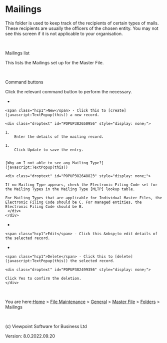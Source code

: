 




# Mailings
This folder is used to keep track of the recipients of certain types of mails. These recipients are usually the officers of the chosen entity. You may not see this screen if it is not applicable to your organisation.

&nbsp;

Mailings list

This lists the Mailings set up for the Master File.

&nbsp;

Command buttons

Click the relevant command button to perform the necessary.

- 
    
    <span class="hcp1">New</span> - Click this to [create](javascript:TextPopup(this)) a new record.
    
    <div class="droptext" id="POPUP382650956" style="display: none;">
        
    1. 
        Enter the details of the mailing record.
        
    1. 
        Click Update to save the entry.
        
    
    [Why am I not able to see any Mailing Type?](javascript:TextPopup(this))
     
    <div class="droptext" id="POPUP382648823" style="display: none;">
    
    If no Mailing Type appears, check the Electronic Filing Code set for the Mailing Types in the Mailing Type [MLTP] lookup table.
    
    For Mailing Types that are applicable for Individual Master Files, the Electronic Filing Code should be C. For managed entities, the Electronic Filing Code should be B.
     </div>
    </div>
- 
    
    <span class="hcp1">Edit</span> - Click this &nbsp;to edit details of the selected record.

- 
    
    <span class="hcp1">Delete</span> - Click this to [delete](javascript:TextPopup(this)) the selected record.
    
    <div class="droptext" id="POPUP382499356" style="display: none;">
    
    Click Yes to confirm the deletion.
    </div>


&nbsp;

You are here:[Home](file:///c:/temp/0457b882-c844-4314-8878-ce1a9c2207bd/input/Copyright_Notice.htm) &gt; [File Maintenance](file:///c:/temp/0457b882-c844-4314-8878-ce1a9c2207bd/input/File_Maintenance_screen.htm) &gt; [General](file:///c:/temp/0457b882-c844-4314-8878-ce1a9c2207bd/input/Overview.htm#642b3b9347ca42c9b00b820c00c373fa=1) &gt; [Master File](file:///c:/temp/0457b882-c844-4314-8878-ce1a9c2207bd/input/MF_-_Setup.htm) &gt; [Folders]() &gt; Mailings

&nbsp;

(c) Viewpoint Software for 
 Business Ltd

Version: 8.0.2022.09.20




